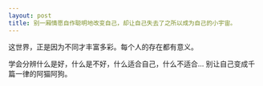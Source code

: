 ```yaml
---
layout: post
title: 别一厢情愿自作聪明地改变自己，却让自己失去了之所以成为自己的小宇宙。
---
```




这世界，正是因为不同才丰富多彩。每个人的存在都有意义。

学会分辨什么是好，什么是不好，什么适合自己，什么不适合… 别让自己变成千篇一律的阿猫阿狗。
